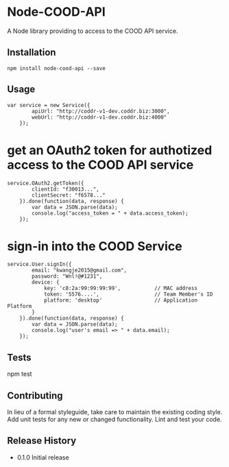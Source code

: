Node-COOD-API
=========

A Node library providing to access to the COOD API service.

## Installation
```
npm install node-cood-api --save
```
## Usage
```
var service = new Service({
		apiUrl: "http://coddr-v1-dev.coddr.biz:3000",
		webUrl: "http://coddr-v1-dev.coddr.biz:4000"
	});
```
# get an OAuth2 token for authotized access to the COOD API service
```
service.OAuth2.getToken({
        clientId: "f30013...",
        clientSecret: "f6578..."
    }).done(function(data, response) {
        var data = JSON.parse(data);
        console.log("access_token = " + data.access_token);
    });
```
# sign-in into the COOD Service
```
service.User.signIn({
        email: "kwangje2015@gmail.com",
		password: "Wnl!@#1231",
		device: {
		    key: 'c8:2a:99:99:99:99',           // MAC address
			token: '5576....',	                // Team Member's ID
			platform: 'desktop'					// Application Platform
		}
	}).done(function(data, response) {
	    var data = JSON.parse(data);
	    console.log("user's email => " + data.email);
	});
```

## Tests

npm test

## Contributing

In lieu of a formal styleguide, take care to maintain the existing coding style.
Add unit tests for any new or changed functionality. Lint and test your code.

## Release History

* 0.1.0 Initial release

